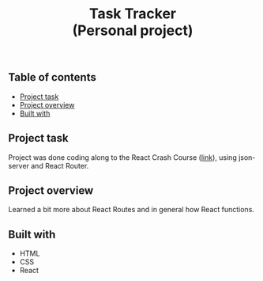 <h1 align="center">
  Task Tracker
  <br>
  (Personal project)
</h1>
<br>


## Table of contents
- [Project task](#project-task)
- [Project overview](#project-overview)
- [Built with](#built-with)


## Project task
Project was done coding along to the React Crash Course ([link](https://www.youtube.com/watch?v=w7ejDZ8SWv8)), using json-server and React Router.

## Project overview
Learned a bit more about React Routes and in general how React functions.

## Built with
- HTML
- CSS
- React
